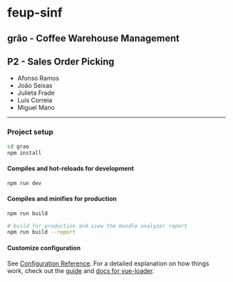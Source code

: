 # feup-sinf

## grão - Coffee Warehouse Management 
## P2 - Sales Order Picking

* Afonso Ramos
* João Seixas
* Julieta Frade
* Luís Correia
* Miguel Mano

---

### Project setup
``` bash
cd grao
npm install
```

#### Compiles and hot-reloads for development
``` bash
npm run dev
```

#### Compiles and minifies for production
``` bash
npm run build

# build for production and view the bundle analyzer report
npm run build --report
```

#### Customize configuration
See [Configuration Reference](https://cli.vuejs.org/config/). For a detailed explanation on how things work, check out the [guide](http://vuejs-templates.github.io/webpack/) and [docs for vue-loader](http://vuejs.github.io/vue-loader).
